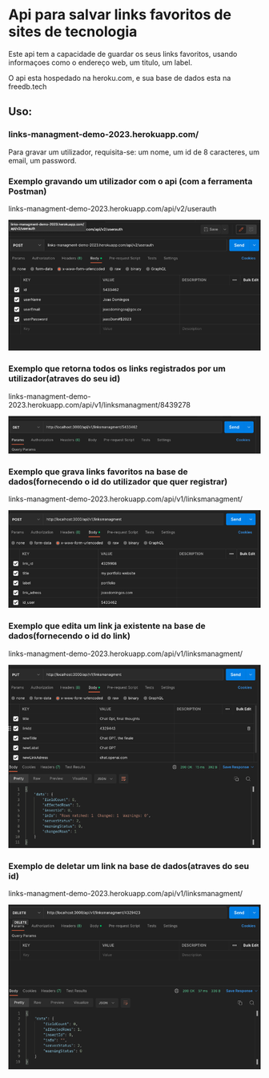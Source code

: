 
# Api para salvar links favoritos de sites de tecnologia

Este api tem a capacidade de guardar os seus links favoritos, usando informaçoes como o endereço web, um titulo, um label.

O api esta hospedado na heroku.com, e sua base de dados esta na freedb.tech

## Uso:

### links-managment-demo-2023.herokuapp.com/

Para gravar um utilizador, requisita-se: um nome, um id de 8 caracteres, um email, um password.

### Exemplo gravando um utilizador com o api (com a ferramenta Postman)

links-managment-demo-2023.herokuapp.com/api/v2/userauth

![alt text](./api/exampleScreenShots/userRegistration.png?raw=true)

### Exemplo que retorna todos os links registrados por um utilizador(atraves do seu id)

links-managment-demo-2023.herokuapp.com/api/v1/linksmanagment/8439278

![alt text](./api/exampleScreenShots/linkConsultation.png?raw=true)

### Exemplo que grava links favoritos na base de dados(fornecendo o id do utilizador que quer registrar)

links-managment-demo-2023.herokuapp.com/api/v1/linksmanagment/

![alt text](./api/exampleScreenShots/linkRegistration.png?raw=true)

### Exemplo que edita um link ja existente na base de dados(fornecendo o id do link)


links-managment-demo-2023.herokuapp.com/api/v1/linksmanagment/

![alt text](./api/exampleScreenShots/linkEdition.png?raw=true)

### Exemplo de deletar um link na base de dados(atraves do seu id)

links-managment-demo-2023.herokuapp.com/api/v1/linksmanagment/

![alt text](./api/exampleScreenShots/linkDelition.png?raw=true)


